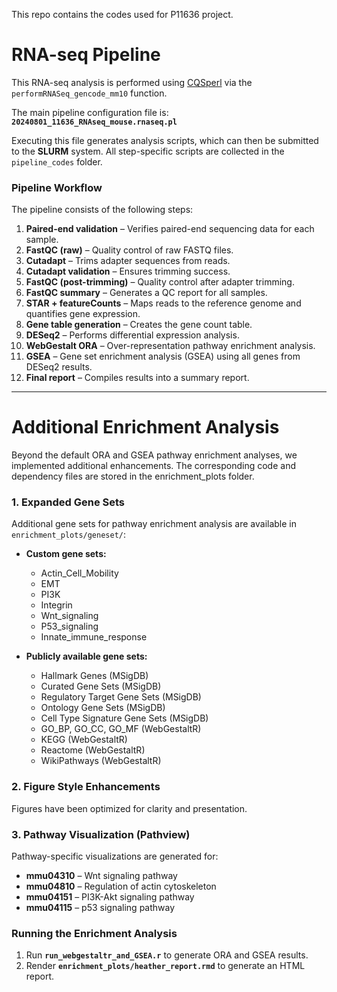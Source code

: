 This repo contains the codes used for P11636 project.

# RNA-seq Pipeline  

This RNA-seq analysis is performed using [CQSperl](https://github.com/shengqh/cqsperl) via the `performRNASeq_gencode_mm10` function.  

The main pipeline configuration file is:  
**`20240801_11636_RNAseq_mouse.rnaseq.pl`**  

Executing this file generates analysis scripts, which can then be submitted to the **SLURM** system. All step-specific scripts are collected in the `pipeline_codes` folder.  

### Pipeline Workflow  

The pipeline consists of the following steps:  

1. **Paired-end validation** – Verifies paired-end sequencing data for each sample.  
2. **FastQC (raw)** – Quality control of raw FASTQ files.  
3. **Cutadapt** – Trims adapter sequences from reads.  
4. **Cutadapt validation** – Ensures trimming success.  
5. **FastQC (post-trimming)** – Quality control after adapter trimming.  
6. **FastQC summary** – Generates a QC report for all samples.  
7. **STAR + featureCounts** – Maps reads to the reference genome and quantifies gene expression.  
8. **Gene table generation** – Creates the gene count table.  
9. **DESeq2** – Performs differential expression analysis.  
10. **WebGestalt ORA** – Over-representation pathway enrichment analysis.  
11. **GSEA** – Gene set enrichment analysis (GSEA) using all genes from DESeq2 results.  
12. **Final report** – Compiles results into a summary report.  

---

# Additional Enrichment Analysis  

Beyond the default ORA and GSEA pathway enrichment analyses, we implemented additional enhancements. The corresponding code and dependency files are stored in the enrichment_plots folder.

### 1. Expanded Gene Sets  
Additional gene sets for pathway enrichment analysis are available in `enrichment_plots/geneset/`:  

- **Custom gene sets:**  
  - Actin_Cell_Mobility  
  - EMT  
  - PI3K  
  - Integrin  
  - Wnt_signaling  
  - P53_signaling  
  - Innate_immune_response  

- **Publicly available gene sets:**  
  - Hallmark Genes (MSigDB)  
  - Curated Gene Sets (MSigDB)  
  - Regulatory Target Gene Sets (MSigDB)  
  - Ontology Gene Sets (MSigDB)  
  - Cell Type Signature Gene Sets (MSigDB)  
  - GO_BP, GO_CC, GO_MF (WebGestaltR)  
  - KEGG (WebGestaltR)  
  - Reactome (WebGestaltR)  
  - WikiPathways (WebGestaltR)  

### 2. Figure Style Enhancements  
Figures have been optimized for clarity and presentation.  

### 3. Pathway Visualization (Pathview)  
Pathway-specific visualizations are generated for:  

- **mmu04310** – Wnt signaling pathway  
- **mmu04810** – Regulation of actin cytoskeleton  
- **mmu04151** – PI3K-Akt signaling pathway  
- **mmu04115** – p53 signaling pathway  

### Running the Enrichment Analysis  

1. Run **`run_webgestaltr_and_GSEA.r`** to generate ORA and GSEA results.  
2. Render **`enrichment_plots/heather_report.rmd`** to generate an HTML report.  

